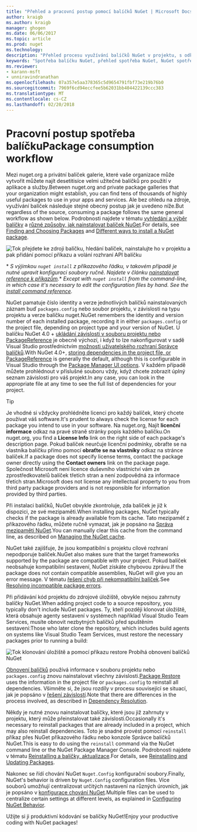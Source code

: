 ```yaml
---
title: "Přehled a pracovní postup pomocí balíčků NuGet | Microsoft Docs"
author: kraigb
ms.author: kraigb
manager: ghogen
ms.date: 06/06/2017
ms.topic: article
ms.prod: nuget
ms.technology: 
description: "Přehled procesu využívání balíčků NuGet v projektu, s odkazy na další konkrétní části procesu."
keywords: "Spotřeba balíčku NuGet, přehled spotřeba NuGet, NuGet spotřeba pracovního postupu, balíček spotřeba pracovního postupu, přehled spotřeba balíčku"
ms.reviewer:
- karann-msft
- unniravindranathan
ms.openlocfilehash: 07a357e5aa378365c5d9654791fbf73e219b76b0
ms.sourcegitcommit: 7969f6cd94eccfee5b62031bb404422139ccc383
ms.translationtype: MT
ms.contentlocale: cs-CZ
ms.lasthandoff: 02/20/2018
---
```

# <a name="package-consumption-workflow"></a><span data-ttu-id="4a9bd-104">Pracovní postup spotřeba balíčku</span><span class="sxs-lookup"><span data-stu-id="4a9bd-104">Package consumption workflow</span></span>

<span data-ttu-id="4a9bd-105">Mezi nuget.org a privátní balíček galerie, které vaše organizace může vytvořit můžete najít desetitisíce velmi užitečné balíčků pro použití v aplikace a služby.</span><span class="sxs-lookup"><span data-stu-id="4a9bd-105">Between nuget.org and private package galleries that your organization might establish, you can find tens of thousands of highly useful packages to use in your apps and services.</span></span> <span data-ttu-id="4a9bd-106">Ale bez ohledu na zdroje, využívání balíček následuje stejné obecný postup jak je uvedeno níže.</span><span class="sxs-lookup"><span data-stu-id="4a9bd-106">But regardless of the source, consuming a package follows the same general workflow as shown below.</span></span> <span data-ttu-id="4a9bd-107">Podrobnosti najdete v tématu [vyhledání a výběr balíčky](../consume-packages/finding-and-choosing-packages.md) a [různé způsoby, jak nainstalovat balíček NuGet](ways-to-install-a-package.md).</span><span class="sxs-lookup"><span data-stu-id="4a9bd-107">For details, see [Finding and Choosing Packages](../consume-packages/finding-and-choosing-packages.md) and [Different ways to install a NuGet package](ways-to-install-a-package.md).</span></span>

![Tok přejdete ke zdroji balíčku, hledání balíček, nainstalujte ho v projektu a pak přidání pomocí příkazu a volání rozhraní API balíčku](media/Overview-01-GeneralFlow.png)

<span data-ttu-id="4a9bd-109">\* _S výjimkou `nuget install` z příkazového řádku, v takovém případě je nutné upravit konfiguraci soubory ručně. Najdete v článku [nainstalovat reference k příkazům](../tools/cli-ref-install.md)._</span><span class="sxs-lookup"><span data-stu-id="4a9bd-109">\* _Except with `nuget install` from the command-line, in which case it's necessary to edit the configuration files by hand. See the [install command reference](../tools/cli-ref-install.md)._</span></span>

<span data-ttu-id="4a9bd-110">NuGet pamatuje číslo identity a verze jednotlivých balíčků nainstalovaných záznam buď `packages.config` nebo soubor projektu, v závislosti na typu projektu a verze balíčku nuget.</span><span class="sxs-lookup"><span data-stu-id="4a9bd-110">NuGet remembers the identity and version number of each installed package, recording it in either `packages.config` or the project file, depending on project type and your version of NuGet.</span></span> <span data-ttu-id="4a9bd-111">U balíčku NuGet 4.0 + [ukládání závislosti v souboru projektu nebo PackageReference](../consume-packages/package-references-in-project-files.md) je obecně výchozí, i když to lze nakonfigurovat v sadě Visual Studio prostřednictvím [možnosti uživatelského rozhraní Správce balíčků](../tools/package-manager-ui.md).</span><span class="sxs-lookup"><span data-stu-id="4a9bd-111">With NuGet 4.0+, [storing dependencies in the project file, or PackageReference](../consume-packages/package-references-in-project-files.md) is generally the default, although this is configurable in Visual Studio through the [Package Manager UI options](../tools/package-manager-ui.md).</span></span> <span data-ttu-id="4a9bd-112">V každém případě můžete prohlédnout v příslušné souboru vždy, když chcete zobrazit úplný seznam závislosti pro váš projekt.</span><span class="sxs-lookup"><span data-stu-id="4a9bd-112">In any case, you can look in the appropriate file at any time to see the full list of dependencies for your project.</span></span>

> [!Tip]
> <span data-ttu-id="4a9bd-113">Je vhodné si vždycky prohlédněte licenci pro každý balíček, který chcete používat váš software.</span><span class="sxs-lookup"><span data-stu-id="4a9bd-113">It's prudent to always check the license for each package you intend to use in your software.</span></span> <span data-ttu-id="4a9bd-114">Na nuget.org, Najít **licenční informace** odkaz na pravé straně stránky popis každého balíčku.</span><span class="sxs-lookup"><span data-stu-id="4a9bd-114">On nuget.org, you find a **License Info** link on the right side of each package's description page.</span></span> <span data-ttu-id="4a9bd-115">Pokud balíček neurčuje licenční podmínky, obraťte se na vlastníka balíčku přímo pomocí **obraťte se na vlastníky** odkaz na stránce balíček.</span><span class="sxs-lookup"><span data-stu-id="4a9bd-115">If a package does not specify license terms, contact the package owner directly using the **Contact owners** link on the package page.</span></span> <span data-ttu-id="4a9bd-116">Společnost Microsoft není licence duševního vlastnictví vám ze zprostředkovatelů balíček třetích stran a není zodpovědná za informace třetích stran.</span><span class="sxs-lookup"><span data-stu-id="4a9bd-116">Microsoft does not license any intellectual property to you from third party package providers and is not responsible for information provided by third parties.</span></span>

<span data-ttu-id="4a9bd-117">Při instalaci balíčků, NuGet obvykle zkontroluje, zda balíček je již k dispozici, ze své mezipaměti.</span><span class="sxs-lookup"><span data-stu-id="4a9bd-117">When installing packages, NuGet typically checks if the package is already available from its cache.</span></span> <span data-ttu-id="4a9bd-118">Tato mezipaměť z příkazového řádku, můžete ručně vymazat, jak je popsáno na [Správa mezipaměti NuGet](../consume-packages/managing-the-nuget-cache.md).</span><span class="sxs-lookup"><span data-stu-id="4a9bd-118">You can manually clear this cache from the command line, as described on [Managing the NuGet cache](../consume-packages/managing-the-nuget-cache.md).</span></span>

<span data-ttu-id="4a9bd-119">NuGet také zajišťuje, že jsou kompatibilní s projektu cílové rozhraní nepodporuje balíček.</span><span class="sxs-lookup"><span data-stu-id="4a9bd-119">NuGet also makes sure that the target frameworks supported by the package are compatible with your project.</span></span> <span data-ttu-id="4a9bd-120">Pokud balíček neobsahuje kompatibilní sestavení, NuGet získáte chybovou zprávu.</span><span class="sxs-lookup"><span data-stu-id="4a9bd-120">If the package does not contain compatible assemblies, NuGet will give you an error message.</span></span> <span data-ttu-id="4a9bd-121">V tématu [řešení chyb při nekompatibilní balíček](dependency-resolution.md#resolving-incompatible-package-errors).</span><span class="sxs-lookup"><span data-stu-id="4a9bd-121">See [Resolving incompatible package errors](dependency-resolution.md#resolving-incompatible-package-errors).</span></span>

<span data-ttu-id="4a9bd-122">Při přidávání kód projektu do zdrojové úložiště, obvykle nejsou zahrnuty balíčky NuGet.</span><span class="sxs-lookup"><span data-stu-id="4a9bd-122">When adding project code to a source repository, you typically don't include NuGet packages.</span></span> <span data-ttu-id="4a9bd-123">Ty, kteří později klonovat úložiště, která obsahuje agenty sestavení v systémech například Visual Studio Team Services, musíte obnovit nezbytných balíčků před spuštěním sestavení:</span><span class="sxs-lookup"><span data-stu-id="4a9bd-123">Those who later clone the repository, which includes build agents on systems like Visual Studio Team Services, must restore the necessary packages prior to running a build:</span></span>

![Tok klonování úložiště a pomocí příkazu restore Probíhá obnovení balíčků NuGet](media/Overview-02-RestoreFlow.png)

<span data-ttu-id="4a9bd-125">[Obnovení balíčků](../consume-packages/package-restore.md) používá informace v souboru projektu nebo `packages.config` znovu nainstalovat všechny závislosti.</span><span class="sxs-lookup"><span data-stu-id="4a9bd-125">[Package Restore](../consume-packages/package-restore.md) uses the information in the project file or `packages.config` to reinstall all dependencies.</span></span> <span data-ttu-id="4a9bd-126">Všimněte si, že jsou rozdíly v procesu související se situací, jak je popsáno v [řešení závislostí](../consume-packages/dependency-resolution.md).</span><span class="sxs-lookup"><span data-stu-id="4a9bd-126">Note that there are differences in the process involved, as described in [Dependency Resolution](../consume-packages/dependency-resolution.md).</span></span>

<span data-ttu-id="4a9bd-127">Někdy je nutné znovu nainstalovat balíčky, které jsou již zahrnuty v projektu, který může přeinstalovat také závislosti.</span><span class="sxs-lookup"><span data-stu-id="4a9bd-127">Occasionally it's necessary to reinstall packages that are already included in a project, which may also reinstall dependencies.</span></span> <span data-ttu-id="4a9bd-128">Toto je snadné provést pomocí `reinstall` příkaz přes NuGet příkazového řádku nebo konzole Správce balíčků NuGet.</span><span class="sxs-lookup"><span data-stu-id="4a9bd-128">This is easy to do using the `reinstall` command via the NuGet command line or the NuGet Package Manager Console.</span></span> <span data-ttu-id="4a9bd-129">Podrobnosti najdete v tématu [Reinstalling a balíčky, aktualizace](../consume-packages/reinstalling-and-updating-packages.md).</span><span class="sxs-lookup"><span data-stu-id="4a9bd-129">For details, see [Reinstalling and Updating Packages](../consume-packages/reinstalling-and-updating-packages.md).</span></span>

<span data-ttu-id="4a9bd-130">Nakonec se řídí chování NuGet `Nuget.Config` konfigurační soubory.</span><span class="sxs-lookup"><span data-stu-id="4a9bd-130">Finally, NuGet's behavior is driven by `Nuget.Config` configuration files.</span></span> <span data-ttu-id="4a9bd-131">Více souborů umožňují centralizovat určitých nastavení na různých úrovních, jak je popsáno v [konfigurace chování NuGet](../consume-packages/configuring-nuget-behavior.md).</span><span class="sxs-lookup"><span data-stu-id="4a9bd-131">Multiple files can be used to centralize certain settings at different levels, as explained in [Configuring NuGet Behavior](../consume-packages/configuring-nuget-behavior.md).</span></span>

<span data-ttu-id="4a9bd-132">Užijte si ji produktivní kódování se balíčky NuGet!</span><span class="sxs-lookup"><span data-stu-id="4a9bd-132">Enjoy your productive coding with NuGet packages!</span></span>
